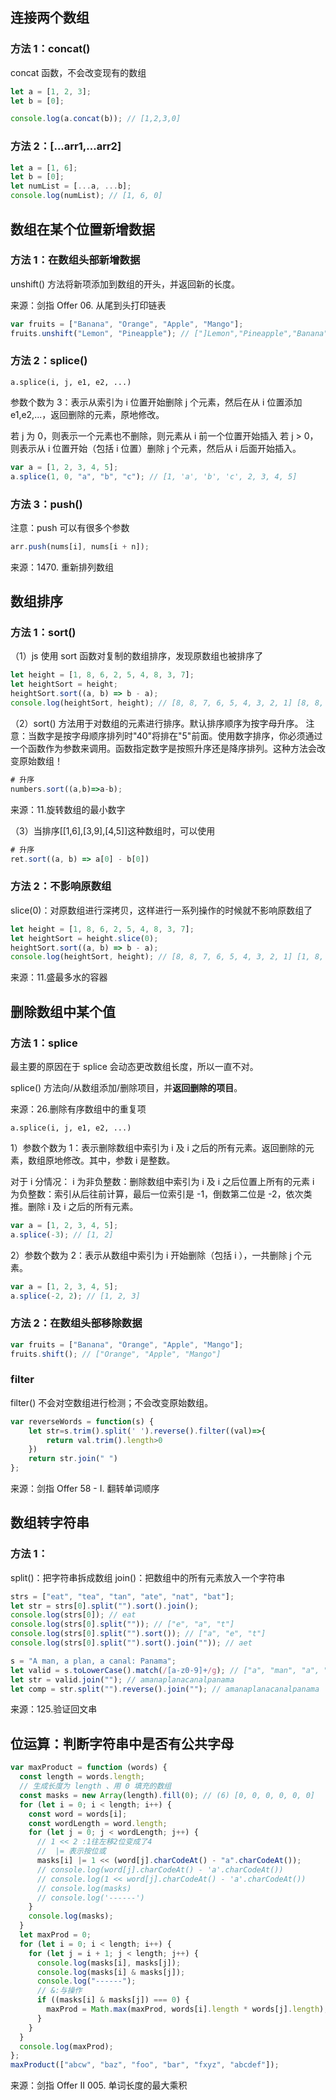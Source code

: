 ## 连接两个数组

### 方法 1：concat()

concat 函数，不会改变现有的数组

```javascript
let a = [1, 2, 3];
let b = [0];

console.log(a.concat(b)); // [1,2,3,0]
```

### 方法 2：[...arr1,...arr2]

```javascript
let a = [1, 6];
let b = [0];
let numList = [...a, ...b];
console.log(numList); // [1, 6, 0]
```

## 数组在某个位置新增数据

### 方法 1：在数组头部新增数据

unshift() 方法将新项添加到数组的开头，并返回新的长度。

来源：剑指 Offer 06. 从尾到头打印链表

```javascript
var fruits = ["Banana", "Orange", "Apple", "Mango"];
fruits.unshift("Lemon", "Pineapple"); // ["]Lemon","Pineapple","Banana","Orange","Apple","Mango"
```

### 方法 2：splice()

`a.splice(i, j, e1, e2, ...)`

参数个数为 3：表示从索引为 i 位置开始删除 j 个元素，然后在从 i 位置添加 e1,e2,...，返回删除的元素，原地修改。

若 j 为 0，则表示一个元素也不删除，则元素从 i 前一个位置开始插入
若 j > 0，则表示从 i 位置开始（包括 i 位置）删除 j 个元素，然后从 i 后面开始插入。

```javascript
var a = [1, 2, 3, 4, 5];
a.splice(1, 0, "a", "b", "c"); // [1, 'a', 'b', 'c', 2, 3, 4, 5]
```

### 方法 3：push()

注意：push 可以有很多个参数

```javascript
arr.push(nums[i], nums[i + n]);
```

来源：1470. 重新排列数组

## 数组排序

### 方法 1：sort()

（1）js 使用 sort 函数对复制的数组排序，发现原数组也被排序了

```javascript
let height = [1, 8, 6, 2, 5, 4, 8, 3, 7];
let heightSort = height;
heightSort.sort((a, b) => b - a);
console.log(heightSort, height); // [8, 8, 7, 6, 5, 4, 3, 2, 1] [8, 8, 7, 6, 5, 4, 3, 2, 1]
```

（2）sort() 方法用于对数组的元素进行排序。默认排序顺序为按字母升序。
注意：当数字是按字母顺序排列时"40"将排在"5"前面。使用数字排序，你必须通过一个函数作为参数来调用。函数指定数字是按照升序还是降序排列。这种方法会改变原始数组！

```javascript
# 升序
numbers.sort((a,b)=>a-b);
```

来源：11.旋转数组的最小数字

（3）当排序[[1,6],[3,9],[4,5]]这种数组时，可以使用

```javascript
# 升序
ret.sort((a, b) => a[0] - b[0])
```

### 方法 2：不影响原数组

slice(0)：对原数组进行深拷贝，这样进行一系列操作的时候就不影响原数组了

```javascript
let height = [1, 8, 6, 2, 5, 4, 8, 3, 7];
let heightSort = height.slice(0);
heightSort.sort((a, b) => b - a);
console.log(heightSort, height); // [8, 8, 7, 6, 5, 4, 3, 2, 1] [1, 8, 6, 2, 5, 4, 8, 3, 7]
```

来源：11.盛最多水的容器

## 删除数组中某个值

### 方法 1：splice

最主要的原因在于 splice 会动态更改数组长度，所以一直不对。

splice() 方法向/从数组添加/删除项目，并**返回删除的项目**。

来源：26.删除有序数组中的重复项

`a.splice(i, j, e1, e2, ...)`

1）参数个数为 1：表示删除数组中索引为 i 及 i 之后的所有元素。返回删除的元素，数组原地修改。其中，参数 i 是整数。

对于 i 分情况：
i 为非负整数：删除数组中索引为 i 及 i 之后位置上所有的元素
i 为负整数：索引从后往前计算，最后一位索引是 -1，倒数第二位是 -2，依次类推。删除 i 及 i 之后的所有元素。

```javascript
var a = [1, 2, 3, 4, 5];
a.splice(-3); // [1, 2]
```

2）参数个数为 2：表示从数组中索引为 i 开始删除（包括 i ），一共删除 j 个元素。

```javascript
var a = [1, 2, 3, 4, 5];
a.splice(-2, 2); // [1, 2, 3]
```

### 方法 2：在数组头部移除数据

```javascript
var fruits = ["Banana", "Orange", "Apple", "Mango"];
fruits.shift(); // ["Orange", "Apple", "Mango"]
```

### filter

filter() 不会对空数组进行检测；不会改变原始数组。

```javascript
var reverseWords = function(s) {
    let str=s.trim().split(' ').reverse().filter((val)=>{
        return val.trim().length>0
    })
    return str.join(" ")
};
```

来源：剑指 Offer 58 - I. 翻转单词顺序

## 数组转字符串

### 方法 1：

split()：把字符串拆成数组
join()：把数组中的所有元素放⼊⼀个字符串

```javascript
strs = ["eat", "tea", "tan", "ate", "nat", "bat"];
let str = strs[0].split("").sort().join();
console.log(strs[0]); // eat
console.log(strs[0].split("")); // ["e", "a", "t"]
console.log(strs[0].split("").sort()); // ["a", "e", "t"]
console.log(strs[0].split("").sort().join("")); // aet
```

```javascript
s = "A man, a plan, a canal: Panama";
let valid = s.toLowerCase().match(/[a-z0-9]+/g); // ["a", "man", "a", "plan", "a", "canal", "panama"]
let str = valid.join(""); // amanaplanacanalpanama
let comp = str.split("").reverse().join(""); // amanaplanacanalpanama
```

来源：125.验证回文串

## 位运算：判断字符串中是否有公共字母

```js
var maxProduct = function (words) {
  const length = words.length;
  // 生成长度为 length 、用 0 填充的数组
  const masks = new Array(length).fill(0); // (6) [0, 0, 0, 0, 0, 0]
  for (let i = 0; i < length; i++) {
    const word = words[i];
    const wordLength = word.length;
    for (let j = 0; j < wordLength; j++) {
      // 1 << 2 :1往左移2位变成了4
      //  |= 表示按位或
      masks[i] |= 1 << (word[j].charCodeAt() - "a".charCodeAt());
      // console.log(word[j].charCodeAt() - 'a'.charCodeAt())
      // console.log(1 << word[j].charCodeAt() - 'a'.charCodeAt())
      // console.log(masks)
      // console.log('------')
    }
    console.log(masks);
  }
  let maxProd = 0;
  for (let i = 0; i < length; i++) {
    for (let j = i + 1; j < length; j++) {
      console.log(masks[i], masks[j]);
      console.log(masks[i] & masks[j]);
      console.log("------");
      // &:与操作
      if ((masks[i] & masks[j]) === 0) {
        maxProd = Math.max(maxProd, words[i].length * words[j].length);
      }
    }
  }
  console.log(maxProd);
};
maxProduct(["abcw", "baz", "foo", "bar", "fxyz", "abcdef"]);
```

来源：剑指 Offer II 005. 单词长度的最大乘积
